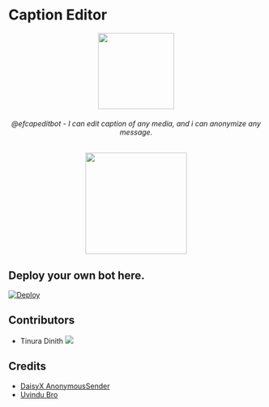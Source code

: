 # Caption Editor

<p align="center"><a href="https://t.me/efnormbot"><img src="https://user-images.githubusercontent.com/87059430/131252217-e42cef95-70d6-45fc-abf8-ac4562627490.png" width="150"></a></p>

<h6 align="center"> @efcapeditbot - I can edit caption of any media, and i can anonymize any message. </h6>
 
<p align="center"> <a href=https://t.me/efcapeditbot><img src="https://user-images.githubusercontent.com/87059430/129430712-ea56286d-e8c7-457f-b267-b4b38704f955.png" width="200"></a></p>

## Deploy your own bot here.
[![Deploy](https://www.herokucdn.com/deploy/button.svg)](https://heroku.com/deploy?template=https://github.com/TinuraD/EF-Caption-Editor.git)

## Contributors

- Tinura Dinith <a href="https://github.com/TinuraD"><img src="https://img.shields.io/badge/TinuraD-107D8D?logo=github"></a>


## Credits
- [DaisyX AnonymousSender](https://github.com/TeamDaisyX/AnonymousSender)
- [Uvindu Bro](https://github.com/UvinduBro)
